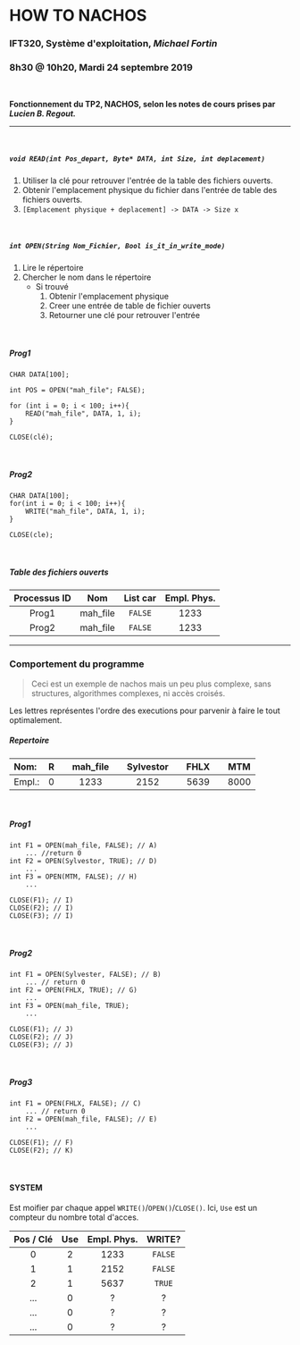 # HOW TO NACHOS
### IFT320, Système d'exploitation, *Michael Fortin*
### 8h30 @ 10h20, Mardi 24 septembre 2019

<br>

**Fonctionnement du TP2, NACHOS, selon les notes de cours prises par *Lucien B. Regout.***

---
<br>

##### `void READ(int Pos_depart, Byte* DATA, int Size, int deplacement)`

1. Utiliser la clé pour retrouver l'entrée de la table des fichiers ouverts.
2. Obtenir l'emplacement physique du fichier dans l'entrée de table des fichiers ouverts.
3.  `[Emplacement physique + deplacement] -> DATA -> Size x`

<br>

##### `int OPEN(String Nom_Fichier, Bool is_it_in_write_mode)`
1. Lire le répertoire
2. Chercher le nom dans le répertoire
   - Si trouvé
        1. Obtenir l'emplacement physique
        2. Creer une entrée de table de fichier ouverts
        3. Retourner une clé pour retrouver l'entrée

<br>

##### Prog1 
    CHAR DATA[100];
    
    int POS = OPEN("mah_file"; FALSE);

    for (int i = 0; i < 100; i++){
        READ("mah_file", DATA, 1, i);
    }
    
    CLOSE(clé);

<br>

##### Prog2
    CHAR DATA[100];
    for(int i = 0; i < 100; i++){
        WRITE("mah_file", DATA, 1, i);
    }
    
    CLOSE(cle);

<br>

##### Table des fichiers ouverts

|Processus ID |Nom |List car |Empl. Phys. |
|:-------------:|:-------------:|:-------------:|:-------------:|
| Prog1 | mah_file | `FALSE` | 1233 |
| Prog2 | mah_file | `FALSE` | 1233 |

---
### Comportement du programme

> Ceci est un exemple de nachos mais un peu plus complexe, sans structures, algorithmes complexes, ni accès croisés.

Les lettres représentes l'ordre des executions pour parvenir à faire le tout optimalement.
<br>
##### Repertoire

|Nom:|R| |mah_file| | Sylvestor | | FHLX | | MTM |
|:--|:--:|--|:--:|--|:--:|--|:--:|--|:--:|
|Empl.:|0||1233||2152||5639||8000|

<br>

##### Prog1
    int F1 = OPEN(mah_file, FALSE); // A)
        ... //return 0
    int F2 = OPEN(Sylvestor, TRUE); // D)
        ...
    int F3 = OPEN(MTM, FALSE); // H)
        ...
    
    CLOSE(F1); // I)
    CLOSE(F2); // I)
    CLOSE(F3); // I)

<br>

##### Prog2
    int F1 = OPEN(Sylvester, FALSE); // B)
        ... // return 0
    int F2 = OPEN(FHLX, TRUE); // G)
        ...
    int F3 = OPEN(mah_file, TRUE);
        ...
    
    CLOSE(F1); // J)
    CLOSE(F2); // J)
    CLOSE(F3); // J)

<br>

##### Prog3
    int F1 = OPEN(FHLX, FALSE); // C)
        ... // return 0
    int F2 = OPEN(mah_file, FALSE); // E)
        ...
    
    CLOSE(F1); // F)
    CLOSE(F2); // K)

<br>

#### SYSTEM
Est moifier par chaque appel `WRITE()`/`OPEN()`/`CLOSE()`.
Ici, `Use` est un compteur du nombre total d'acces. 

|Pos / Clé|Use| Empl. Phys.|WRITE?|
|:--:|:--:|:--:|:--:|
|0|2|1233|`FALSE`|
|1|1|2152|`FALSE`|
|2|1|5637|`TRUE`|
|...|0|?|?|
|...|0|?|?|
|...|0|?|?|
